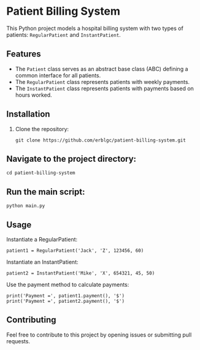 # Patient Billing System

This Python project models a hospital billing system with two types of patients: `RegularPatient` and `InstantPatient`.

## Features

- The `Patient` class serves as an abstract base class (ABC) defining a common interface for all patients.
- The `RegularPatient` class represents patients with weekly payments.
- The `InstantPatient` class represents patients with payments based on hours worked.

## Installation

1. Clone the repository:

    ```
    git clone https://github.com/erblgc/patient-billing-system.git
    ```
   
## Navigate to the project directory:

    cd patient-billing-system
    
## Run the main script:

    python main.py
    
## Usage

Instantiate a RegularPatient:

    patient1 = RegularPatient('Jack', 'Z', 123456, 60)

Instantiate an InstantPatient:

    patient2 = InstantPatient('Mike', 'X', 654321, 45, 50)

Use the payment method to calculate payments:

    print('Payment =', patient1.payment(), '$')
    print('Payment =', patient2.payment(), '$')

## Contributing

Feel free to contribute to this project by opening issues or submitting pull requests.
